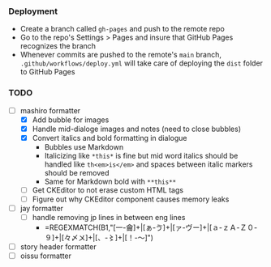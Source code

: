 ### Deployment

- Create a branch called `gh-pages` and push to the remote repo
- Go to the repo's Settings > Pages and insure that GitHub Pages recognizes the branch
- Whenever commits are pushed to the remote's `main` branch, `.github/workflows/deploy.yml` will take care of deploying the `dist` folder to GitHub Pages

### TODO

- [ ] mashiro formatter
  - [x] Add bubble for images
  - [x] Handle mid-dialoge images and notes (need to close bubbles)
  - [x] Convert italics and bold formatting in dialogue
    - Bubbles use Markdown
    - Italicizing like `*this*` is fine but mid word italics should be handled like `th<em>is</em>` and spaces between italic markers should be removed
    - Same for Markdown bold with `**this**`
  - [ ] Get CKEditor to not erase custom HTML tags
  - [ ] Figure out why CKEditor component causes memory leaks
- [ ] jay formatter
  - [ ] handle removing jp lines in between eng lines
    - =REGEXMATCH(B1,"[一-龠]+|[ぁ-ゔ]+|[ァ-ヴー]+|[ａ-ｚＡ-Ｚ０-９]+|[々〆〤]+|[、-〻]+|[！-～]")
- [ ] story header formatter
- [ ] oissu formatter
